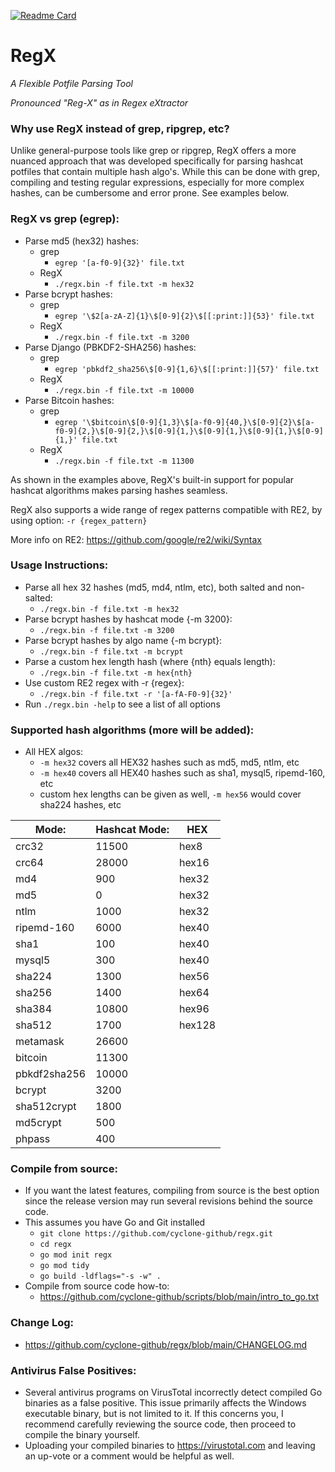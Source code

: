 [![Readme Card](https://github-readme-stats.vercel.app/api/pin/?username=cyclone-github&repo=regx&theme=gruvbox)](https://github.com/cyclone-github/)
# RegX
*A Flexible Potfile Parsing Tool*

*Pronounced "Reg-X" as in Regex eXtractor*

### Why use RegX instead of grep, ripgrep, etc?
Unlike general-purpose tools like grep or ripgrep, RegX offers a more nuanced approach that was developed specifically for parsing hashcat potfiles that contain multiple hash algo's. While this can be done with grep, compiling and testing regular expressions, especially for more complex hashes, can be cumbersome and error prone. See examples below.

### RegX vs grep (egrep):

- Parse md5 (hex32) hashes:
  - grep
    - `egrep '[a-f0-9]{32}' file.txt`
  - RegX
    - `./regx.bin -f file.txt -m hex32`
- Parse bcrypt hashes:
  - grep
    - `egrep '\$2[a-zA-Z]{1}\$[0-9]{2}\$[[:print:]]{53}' file.txt`
  - RegX
    - `./regx.bin -f file.txt -m 3200`
- Parse Django (PBKDF2-SHA256) hashes:
  - grep
    - `egrep 'pbkdf2_sha256\$[0-9]{1,6}\$[[:print:]]{57}' file.txt`
  - RegX
    - `./regx.bin -f file.txt -m 10000`
- Parse Bitcoin hashes:
  - grep
    - `egrep '\$bitcoin\$[0-9]{1,3}\$[a-f0-9]{40,}\$[0-9]{2}\$[a-f0-9]{2,}\$[0-9]{2,}\$[0-9]{1,}\$[0-9]{1,}\$[0-9]{1,}\$[0-9]{1,}' file.txt`
  - RegX
    - `./regx.bin -f file.txt -m 11300`

As shown in the examples above, RegX's built-in support for popular hashcat algorithms makes parsing hashes seamless.

RegX also supports a wide range of regex patterns compatible with RE2, by using option: `-r {regex_pattern}`

More info on RE2: https://github.com/google/re2/wiki/Syntax

### Usage Instructions:
- Parse all hex 32 hashes (md5, md4, ntlm, etc), both salted and non-salted:
  - `./regx.bin -f file.txt -m hex32`
- Parse bcrypt hashes by hashcat mode {-m 3200}:
  - `./regx.bin -f file.txt -m 3200`
- Parse bcrypt hashes by algo name {-m bcrypt}:
  - `./regx.bin -f file.txt -m bcrypt`
- Parse a custom hex length hash (where {nth} equals length):
  - `./regx.bin -f file.txt -m hex{nth}`
- Use custom RE2 regex with -r {regex}:
  - `./regx.bin -f file.txt -r '[a-fA-F0-9]{32}'`
- Run `./regx.bin -help` to see a list of all options

### Supported hash algorithms (more will be added):
- All HEX algos:
  - `-m hex32` covers all HEX32 hashes such as md5, md5, ntlm, etc
  - `-m hex40` covers all HEX40 hashes such as sha1, mysql5, ripemd-160, etc
  - custom hex lengths can be given as well, `-m hex56` would cover sha224 hashes, etc

| Mode: | Hashcat Mode: | HEX |
|--------|--------|--------|
| crc32 | 11500 | hex8 |
| crc64 | 28000 | hex16 |
| md4 | 900 | hex32 |
| md5 | 0 | hex32 |
| ntlm | 1000 | hex32 |
| ripemd-160 | 6000 | hex40 |
| sha1 | 100 | hex40 |
| mysql5 | 300 | hex40 |
| sha224 | 1300 | hex56 |
| sha256 | 1400 | hex64 |
| sha384 | 10800 | hex96 |
| sha512 | 1700 | hex128 |
| metamask | 26600 |
| bitcoin | 11300 |
| pbkdf2sha256 | 10000 |
| bcrypt | 3200 |
| sha512crypt | 1800 |
| md5crypt | 500 |
| phpass | 400 |

### Compile from source:
- If you want the latest features, compiling from source is the best option since the release version may run several revisions behind the source code.
- This assumes you have Go and Git installed
  - `git clone https://github.com/cyclone-github/regx.git`
  - `cd regx`
  - `go mod init regx`
  - `go mod tidy`
  - `go build -ldflags="-s -w" .`
- Compile from source code how-to:
  - https://github.com/cyclone-github/scripts/blob/main/intro_to_go.txt

### Change Log:
- https://github.com/cyclone-github/regx/blob/main/CHANGELOG.md

### Antivirus False Positives:
- Several antivirus programs on VirusTotal incorrectly detect compiled Go binaries as a false positive. This issue primarily affects the Windows executable binary, but is not limited to it. If this concerns you, I recommend carefully reviewing the source code, then proceed to compile the binary yourself.
- Uploading your compiled binaries to https://virustotal.com and leaving an up-vote or a comment would be helpful as well.
